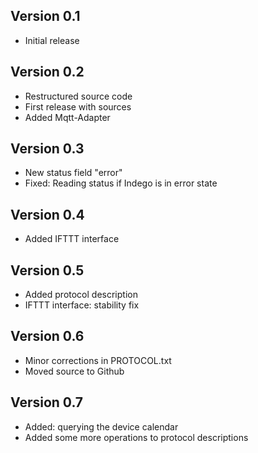 Version 0.1
-------------------------------
* Initial release


Version 0.2
-------------------------------
* Restructured source code
* First release with sources
* Added Mqtt-Adapter


Version 0.3
-------------------------------
* New status field "error"
* Fixed: Reading status if Indego is in error state


Version 0.4
-------------------------------
* Added IFTTT interface


Version 0.5
-------------------------------
* Added protocol description
* IFTTT interface: stability fix


Version 0.6
-------------------------------
* Minor corrections in PROTOCOL.txt
* Moved source to Github

Version 0.7
-------------------------------
* Added: querying the device calendar
* Added some more operations to protocol descriptions
